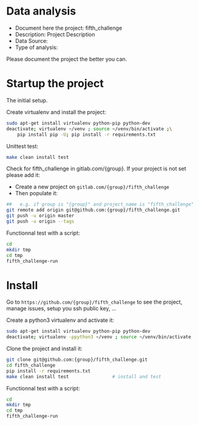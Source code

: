 # Data analysis
- Document here the project: fifth_challenge
- Description: Project Description
- Data Source:
- Type of analysis:

Please document the project the better you can.

# Startup the project

The initial setup.

Create virtualenv and install the project:
```bash
sudo apt-get install virtualenv python-pip python-dev
deactivate; virtualenv ~/venv ; source ~/venv/bin/activate ;\
    pip install pip -U; pip install -r requirements.txt
```

Unittest test:
```bash
make clean install test
```

Check for fifth_challenge in gitlab.com/{group}.
If your project is not set please add it:

- Create a new project on `gitlab.com/{group}/fifth_challenge`
- Then populate it:

```bash
##   e.g. if group is "{group}" and project_name is "fifth_challenge"
git remote add origin git@github.com:{group}/fifth_challenge.git
git push -u origin master
git push -u origin --tags
```

Functionnal test with a script:

```bash
cd
mkdir tmp
cd tmp
fifth_challenge-run
```

# Install

Go to `https://github.com/{group}/fifth_challenge` to see the project, manage issues,
setup you ssh public key, ...

Create a python3 virtualenv and activate it:

```bash
sudo apt-get install virtualenv python-pip python-dev
deactivate; virtualenv -ppython3 ~/venv ; source ~/venv/bin/activate
```

Clone the project and install it:

```bash
git clone git@github.com:{group}/fifth_challenge.git
cd fifth_challenge
pip install -r requirements.txt
make clean install test                # install and test
```
Functionnal test with a script:

```bash
cd
mkdir tmp
cd tmp
fifth_challenge-run
```
